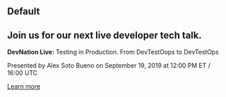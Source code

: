 <h2 class="rhddx-m-dark">Default</h2>
<div class="cta assembly assembly-type-call_to_action component" style="background-image: url();">
  <div class="cta__container pf-l-grid">
    <h2 class="cta__title pf-c-title">Join us for our next live developer tech talk.</h2>
    <div class="cta__content">
      <p><strong>DevNation Live:</strong> Testing in Production. From DevTestOops to DevTestOps</p>
      <p>Presented by Alex Soto Bueno&nbsp;on September 19, 2019 at 12:00 PM ET / 16:00 UTC</p>
    </div>
    <div class="cta__cta">
      <a href="https://onlinexperiences.com/Launch/QReg/ShowUUID=6D298284-3770-4C13-914C-77D1033BD5AC" class="pf-c-button pf-m-heavy">Learn more</a>
    </div>
  </div>
</div>
